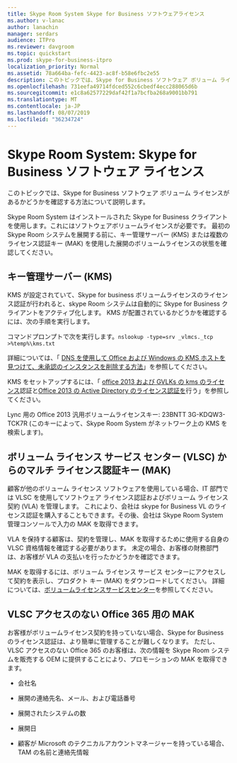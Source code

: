 ```yaml
---
title: Skype Room System Skype for Business ソフトウェアライセンス
ms.author: v-lanac
author: lanachin
manager: serdars
audience: ITPro
ms.reviewer: davgroom
ms.topic: quickstart
ms.prod: skype-for-business-itpro
localization_priority: Normal
ms.assetid: 78a664ba-fefc-4423-ac8f-b58e6fbc2e55
description: このトピックでは、Skype for Business ソフトウェア ボリューム ライセンスがあるかどうかを確認する方法について説明します。
ms.openlocfilehash: 731eefa49714fdced552c6cbedf4ecc288065d6b
ms.sourcegitcommit: e1c8a62577229daf42f1a7bcfba268a9001bb791
ms.translationtype: MT
ms.contentlocale: ja-JP
ms.lasthandoff: 08/07/2019
ms.locfileid: "36234724"
---
```

# <a name="skype-room-system-skype-for-business-software-license"></a>Skype Room System: Skype for Business ソフトウェア ライセンス
 
このトピックでは、Skype for Business ソフトウェア ボリューム ライセンスがあるかどうかを確認する方法について説明します。 
  
Skype Room System はインストールされた Skype for Business クライアントを使用します。これにはソフトウェアボリュームライセンスが必要です。 最初の Skype Room システムを展開する前に、キー管理サーバー (KMS) または複数のライセンス認証キー (MAK) を使用した展開のボリュームライセンスの状態を確認してください。
  
## <a name="key-management-servers-kms"></a>キー管理サーバー (KMS)

KMS が設定されていて、Skype for business ボリュームライセンスのライセンス認証が行われると、skype Room システムは自動的に Skype for Business クライアントをアクティブ化します。 KMS が配置されているかどうかを確認するには、次の手順を実行します。
  
コマンドプロンプトで次を実行します。`nslookup -type=srv _vlmcs._tcp >%temp%\kms.txt`
  
詳細については、「 [DNS を使用して Office および Windows の KMS ホストを見つけて、未承認のインスタンスを削除する方法](https://blogs.technet.com/b/odsupport/archive/2011/11/14/how-to-discover-kms-hosts-via-a-dns-query-and-remove-them-if-need-be.aspx)」を参照してください。 
  
KMS をセットアップするには、「 [office 2013 および GVLKs の kms のライセンス](https://technet.microsoft.com/library/ee624357.aspx)認証と[Office 2013 の Active Directory のライセンス認証を](https://technet.microsoft.com/library/dn385360.aspx)行う」を参照してください。
  
Lync 用の Office 2013 汎用ボリュームライセンスキー: 23BNTT 3G-KDQW3-TCK7R (このキーによって、Skype Room System がネットワーク上の KMS を検索します)。
  
## <a name="multiple-activation-keys-mak-from-the-volume-license-service-center-vlsc"></a>ボリューム ライセンス サービス センター (VLSC) からのマルチ ライセンス認証キー (MAK)

顧客が他のボリューム ライセンス ソフトウェアを使用している場合、IT 部門では VLSC を使用してソフトウェア ライセンス認証およびボリューム ライセンス契約 (VLA) を管理します。 これにより、会社は skype for Business VL のライセンス認証を購入することもできます。その後、会社は Skype Room System 管理コンソールで入力の MAK を取得できます。
  
VLA を保持する顧客は、契約を管理し、MAK を取得するために使用する自身の VLSC 資格情報を確認する必要があります。 未定の場合、お客様の財務部門は、お客様が VLA の支払いを行ったかどうかを確認できます。
  
MAK を取得するには、ボリューム ライセンス サービス センターにアクセスして契約を表示し、プロダクト キー (MAK) をダウンロードしてください。 詳細については、[ボリュームライセンスサービスセンター](https://www.microsoft.com/Licensing/servicecenter/default.aspx)を参照してください。 
  
## <a name="mak-for-office-365-without-vlsc-access"></a>VLSC アクセスのない Office 365 用の MAK

お客様がボリュームライセンス契約を持っていない場合、Skype for Business のライセンス認証は、より簡単に管理することが難しくなります。 ただし、VLSC アクセスのない Office 365 のお客様は、次の情報を Skype Room システムを販売する OEM に提供することにより、プロモーションの MAK を取得できます。
  
- 会社名
    
- 展開の連絡先名、メール、および電話番号
    
- 展開されたシステムの数
    
- 展開日
    
- 顧客が Microsoft のテクニカルアカウントマネージャーを持っている場合、TAM の名前と連絡先情報
    

